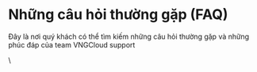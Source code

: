 # Những câu hỏi thường gặp (FAQ)

Đây là nơi quý khách có thể tìm kiếm những câu hỏi thường gặp và những phúc đáp của team VNGCloud support

\
